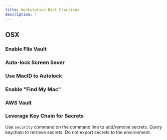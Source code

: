```yaml
---
title: Workstation Best Practices
description: ''
---
```


## OSX

### Enable File Vault

### Auto-lock Screen Saver

### Use MacID to Autolock

### Enable "Find My Mac"

### AWS Vault

### Leverage Key Chain for Secrets

Use `security` command on the command line to add/remove secrets. Query keychain to retrieve secrets. Do not export secrets to the environment.
